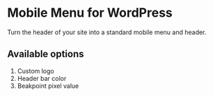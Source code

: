 # Mobile Menu for WordPress

Turn the header of your site into a standard mobile menu and header.

## Available options
	
1. Custom logo
2. Header bar color
3. Beakpoint pixel value